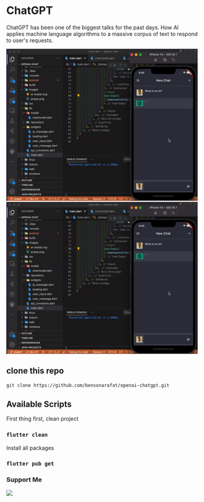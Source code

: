 # ChatGPT 

ChatGPT has been one of the biggest talks for the past days.
How Al applies machine language algorithms to a massive corpus of text to respond to user's requests.

![ScreenShot](/recording/record1.gif)
![ScreenShot](/recording/record1.gif)

## clone this repo

```
git clone https://github.com/bensonarafat/openai-chatgpt.git
```

## Available Scripts

First thing first, clean project 
### `flutter clean` 

Install all packages
### `flutter pub get`
### Support Me

<a href="https://www.buymeacoffee.com/bensonarafat"><img src="https://cdn.buymeacoffee.com/buttons/v2/default-yellow.png" width="200" /></a>
